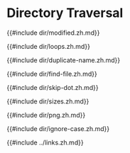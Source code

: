 # Directory Traversal

{{#include dir/modified.zh.md}}

{{#include dir/loops.zh.md}}

{{#include dir/duplicate-name.zh.md}}

{{#include dir/find-file.zh.md}}

{{#include dir/skip-dot.zh.md}}

{{#include dir/sizes.zh.md}}

{{#include dir/png.zh.md}}

{{#include dir/ignore-case.zh.md}}

{{#include ../links.zh.md}}
